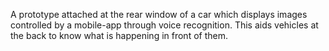 A prototype attached at the rear window of a car which displays images controlled by a mobile-app through voice recognition. This aids vehicles at the back to know what is happening in front of them.

